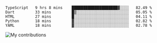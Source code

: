 <!--START_SECTION:waka-->
```text
TypeScript   9 hrs 8 mins    ████████████████████▓░░░░   82.49 % 
Dart         33 mins         █▒░░░░░░░░░░░░░░░░░░░░░░░   05.05 % 
HTML         27 mins         █░░░░░░░░░░░░░░░░░░░░░░░░   04.11 % 
Python       18 mins         ▓░░░░░░░░░░░░░░░░░░░░░░░░   02.82 % 
YAML         18 mins         ▓░░░░░░░░░░░░░░░░░░░░░░░░   02.78 % 
```
<!--END_SECTION:waka-->
<img src="https://github-readme-streak-stats.herokuapp.com/?user=pahas&theme=white" alt="My contributions" />
